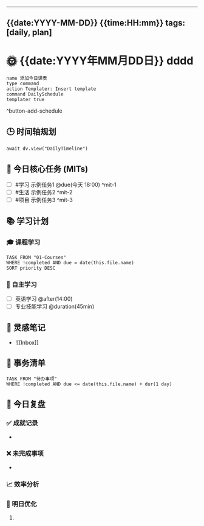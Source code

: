 
---
{{date:YYYY-MM-DD}}
{{time:HH:mm}}
tags: [daily, plan]
---

# 🌞 {{date:YYYY年MM月DD日}} dddd

```button
name 添加今日课表
type command
action Templater: Insert template
command DailySchedule
templater true
```
^button-add-schedule

## 🕒 时间轴规划
```dataviewjs
await dv.view("DailyTimeline")
```

## 📅 今日核心任务 (MITs)
- [ ] #学习 示例任务1 @due(今天 18:00) ^mit-1
- [ ] #生活 示例任务2 ^mit-2
- [ ] #项目 示例任务3 ^mit-3

## 📚 学习计划
### 🎓 课程学习
```dataview
TASK FROM "01-Courses"
WHERE !completed AND due = date(this.file.name)
SORT priority DESC
```

### 📖 自主学习
- [ ] 英语学习 @after(14:00)
- [ ] 专业技能学习 @duration(45min)

## 🧠 灵感笔记
- ![[Inbox]]

## 💼 事务清单
```dataview
TASK FROM "待办事项"
WHERE !completed AND due <= date(this.file.name) + dur(1 day)
```

## 🎯 今日复盘
### ✅ 成就记录
- 

### ❌ 未完成事项
- 

### 📈 效率分析
> 

### 🔁 明日优化
1. 
